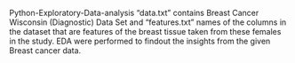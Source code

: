 Python-Exploratory-Data-analysis
“data.txt” contains Breast Cancer Wisconsin (Diagnostic) Data Set and “features.txt”
names of the columns in the dataset that are features of the breast tissue taken from these females
in the study.
EDA were performed to findout the insights from the given Breast cancer data.
